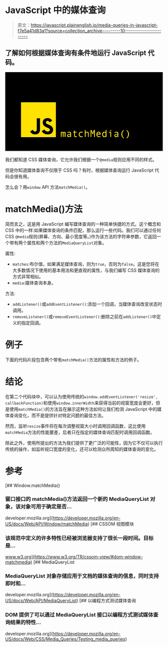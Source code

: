 # JavaScript 中的媒体查询

> 原文：<https://javascript.plainenglish.io/media-queries-in-javascript-f7e5a41d83a1?source=collection_archive---------10----------------------->

## 了解如何根据媒体查询有条件地运行 JavaScript 代码。

![](img/cc73c5640dd121c4c2b326cb04cac6bd.png)

我们都知道 CSS 媒体查询，它允许我们根据一个`@media`规则应用不同的样式。

但是你知道媒体查询不仅限于 CSS 吗？有时，根据媒体查询运行 JavaScript 代码会很有用。

怎么会？用`window` API 方法`matchMedia()`。

# matchMedia()方法

简而言之，这是用 JavaScript 编写媒体查询的一种简单快捷的方式。这个概念和 CSS 中的一样:如果媒体查询的条件匹配，那么运行一些代码。我们可以通过任何 CSS `@media`规则(屏幕、方向、最小宽度等。)作为该方法的字符串参数，它返回一个带有两个属性和两个方法的`MediaQueryList`对象。

属性:

*   `matches`:布尔值，如果满足媒体查询，则为`true`，否则为`false`。这是您将在大多数情况下使用的基本用法和更直观的属性，与我们编写 CSS 媒体查询的方式非常相似。
*   `media`:媒体查询本身。

方法:

*   `addListener()`或`addEventListener()`:添加一个回调，当媒体查询改变状态时调用。
*   `removeListener()`或`removeEventListener()`:删除之前在`addListener()`中定义的指定回调。

# 例子

下面的代码片段包含两个带有`matchMedia()`方法的属性和方法的例子。

# 结论

在第二个代码块中，可以认为使用传统的`window.addEventListener('resize', callbackFunction)`和使用`window.innerWidth`来获得当前的视窗宽度会更好，但是使用`matchMedia()`的方法旨在展示这种方法如何让我们检测 JavaScript 中的媒体查询变化，而不是提供针对特定问题的最佳方法。

然而，监听`resize`事件将在每次调整视窗大小时调用回调函数，这比使用`matchMedia`方法的性能要差，后者只在指定的媒体查询匹配时调用回调函数。

除此之外，使用所提出的方法为我们提供了更广泛的可能性，因为它不仅可以执行传统的操作，如监听视口宽度的变化，还可以检测众所周知的媒体查询的变化。

# 参考

[](https://developer.mozilla.org/en-US/docs/Web/API/Window/matchMedia) [## Window.matchMedia()

### 窗口接口的 matchMedia()方法返回一个新的 MediaQueryList 对象，该对象可用于确定是否…

developer.mozilla.org](https://developer.mozilla.org/en-US/docs/Web/API/Window/matchMedia)  [## CSSOM 视图模块

### 该规范中定义的许多特性已经被浏览器支持了很长一段时间。目标是…

www.w3.org](https://www.w3.org/TR/cssom-view/#dom-window-matchmedia)  [## MediaQueryList

### MediaQueryList 对象存储应用于文档的媒体查询的信息，同时支持即时和…

developer.mozilla.org](https://developer.mozilla.org/en-US/docs/Web/API/MediaQueryList) [](https://developer.mozilla.org/en-US/docs/Web/CSS/Media_Queries/Testing_media_queries) [## 以编程方式测试媒体查询

### DOM 提供了可以通过 MediaQueryList 接口以编程方式测试媒体查询结果的特性…

developer.mozilla.org](https://developer.mozilla.org/en-US/docs/Web/CSS/Media_Queries/Testing_media_queries)